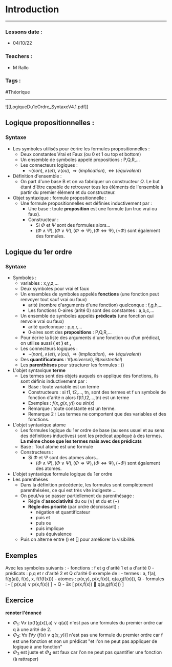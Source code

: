 # Introduction
---
### Lessons date :
- 04/10/22

### Teachers :
- M Rallo

### Tags :
#Théorique 

---
![[LogiqueDu1eOrdre_SyntaxeV4.1.pdf]]

## Logique propositionnelles :
### Syntaxe
- Les symboles utilisés pour écrire les formules propositionnelles :
	- Deux constantes Vrai et Faux (ou 0 et 1 ou top et bottom)
	- Un ensemble de symboles appelé propositions : P,Q,R,...
	- Les connecteurs logiques :
		- $\neg (non),\wedge (et),\vee (ou),\Rightarrow (implication),\Leftrightarrow (équivalent)$  
- Définition d'ensemble :
	- On part d'une base B et on va fabriquer un constructeur $\Omega$. Le but étant d'être capable de retrouver tous les éléments de l'ensemble à partir du premier élément et du constructeur.
- Objet syntaxique : formule propositionnelle :
	- Une formule propositionnelles est définies inductivement par :
		- Une base : toute **proposition** est une formule (un truc vrai ou faux).
		- Constructeur :
			- Si $\Phi$ et $\Psi$ sont des formules alors...
			- $(\Phi\wedge\Psi),(\Phi\vee\Psi),(\Phi\Rightarrow\Psi),(\Phi\Leftrightarrow\Psi),(\neg\Phi)$ sont également des formules.

## Logique du 1er ordre
### Syntaxe
- Symboles :
	- variables : x,y,z,...
	- Deux symboles pour vrai et faux
	- Un ensembles de symboles appelés **fonctions** (une fonction peut renvoyer tout sauf vrai ou faux)
		- arité (nombre d'arguments d'une fonction) quelconque : f,g,h,...
		- Les fonctions 0-aires (arité 0) sont des constantes : a,b,c,...
	- Un ensemble de symboles appelés **prédicats** (une fonction qui renvoie vrai ou faux)
		- arité quelconque : p,q,r,...
		- 0-aires sont des **propositions** : P,Q,R,...
	- Pour écrire la liste des arguments d'une fonction ou d'un prédicat, on utilise aussi **(** et **)** et **,**
	- Les connecteurs logiques :
		- $\neg (non),\wedge (et),\vee (ou),\Rightarrow (implication),\Leftrightarrow (équivalent)$  
	- Des **quantificateurs** : $\forall(universel), \exists(existentiel)$
	- Les **parenthèses** pour structurer les formules : ()
- L'objet syntaxique **terme**
	- Les termes sont des objets auquels on applique des fonctions, ils sont définis inductivement par :
		- Base : toute variable est un terme
		- Constructeurs : si t1, t2,..., tn, sont des termes et f un symbole de fonction d'arité n alors f(t1,t2,...,tn) est un terme
		- Exemples : $f(x,g(x,y))$ ou $sin(x)$ 
		- Remarque : toute constante est un terme.
		- Remarque 2 : Les termes ne comportent que des variables et des fonctions.
- L'objet syntaxique atome
	- Les formules logique du 1er ordre de base (au sens usuel et au sens des définitions inductives) sont les prédicat appliqué à des termes. **La même chose que les termes mais avec des prédicats**
	- Base : Tout atome est une formule
	- Constructeurs :
		- Si $\Phi$ et $\Psi$ sont des atomes alors...
			- $(\Phi\wedge\Psi),(\Phi\vee\Psi),(\Phi\Rightarrow\Psi),(\Phi\Leftrightarrow\Psi),(\neg\Phi)$ sont également des atomes.
- L'objet syntaxique formule logique du 1er ordre 
- Les parenthèses 
	- Dans la définition précédente, les formules sont complètement parenthésées, ce qui est très vite indigeste ...
	- On peut/va se passer partiellement du parenthésage :
		- Règle d'**associativité** du ou ($\vee$) et du et ($\neg$)
		- **Règle des priorité** (par ordre décroissant) :
			- négation et quantificateur
			- puis et
			- puis ou
			- puis implique
			- puis équivalence
	- Puis on alterne entre () et [] pour améliorer la visibilité.

## Exemples
Avec les symboles suivants :
	- fonctions : f et g d'arité 1 et a d'arité 0
	- prédicats : p,q et r d'arité 2 et Q d'arité 0
exemple de :
	- termes : a, f(a), f(g(a)), f(x), x, f(f(f(x)))
	- atomes : p(x,y), p(x,f(x)), q(a,g(f(x))), Q
	- formules : 
		- \[ p(x,a) $\vee$ p(x,f(x)) ] $\neg$ Q
		- $\exists x$ \[ p(x,f(x))  q(a,g(f(x))) ]

## Exercice 
**renoter l'énoncé**
- $\Phi_{1}:$ $\forall x$ (p(f(g(x)),a) $\vee$ q(a)) n'est pas une formules du premier ordre car q à une arité de 2.
- $\Phi_{2}:$ $\forall x$ \[$\forall y$ $(f(x) \vee q(x,y))$] n'est pas une formule du premier ordre car f est une fonction et non un prédicat "et l'on ne peut pas appliquer de logique à une fonction"
- $\Phi_{3}$ est juste et $\Phi_4$ est faux car l'on ne peut pas quantifier une fonction (à rattraper)

